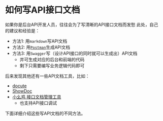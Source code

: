 # 如何写API接口文档

如果你是后台API开发人员，往往会为了写清晰的API接口文档而发愁
此处，自己的建议和经验是：
* 方法1: 用`markdown`写API文档
* 方法2: 用[`Postman`](http://book.crifan.com/books/api_tool_postman/website)生成API文档
* 方法3: 用`Swagger`写（设计API接口的同时就可以生成出）API文档
  * 并可生成对应的后台和前端的代码
  * 剩下只需要编写业务逻辑代码即可

后来发现其他还有一些API文档工具，比如：
* [docute](https://github.com/egoist/docute)
* [ShowDoc](https://www.showdoc.cc/)
* [小幺鸡 接口文档管理工具](http://www.xiaoyaoji.cn/)
  * 也支持API接口调试

下面详细介绍这些写API文档的不同方法。